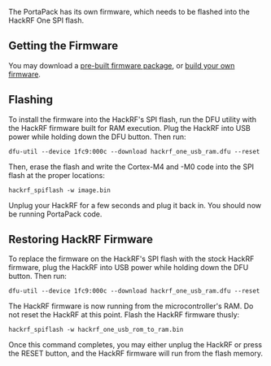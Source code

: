 The PortaPack has its own firmware, which needs to be flashed into the HackRF One SPI flash.

## Getting the Firmware

You may download a [pre-built firmware package](http://www.sharebrained.com/downloads/portapack/firmware/portapack-firmware-20150708.zip), or [build your own firmware](Building-Firmware).

## Flashing

To install the firmware into the HackRF's SPI flash, run the DFU utility with the HackRF firmware built for RAM execution. Plug the HackRF into USB power while holding down the DFU button. Then run:

    dfu-util --device 1fc9:000c --download hackrf_one_usb_ram.dfu --reset

Then, erase the flash and write the Cortex-M4 and -M0 code into the SPI flash at the proper locations:

    hackrf_spiflash -w image.bin

Unplug your HackRF for a few seconds and plug it back in. You should now be running PortaPack code.

## Restoring HackRF Firmware

To replace the firmware on the HackRF's SPI flash with the stock HackRF firmware, plug the HackRF into USB power while holding down the DFU button. Then run:

    dfu-util --device 1fc9:000c --download hackrf_one_usb_ram.dfu --reset

The HackRF firmware is now running from the microcontroller's RAM. Do not reset the HackRF at this point. Flash the HackRF firmware thusly:

    hackrf_spiflash -w hackrf_one_usb_rom_to_ram.bin

Once this command completes, you may either unplug the HackRF or press the RESET button, and the HackRF firmware will run from the flash memory.